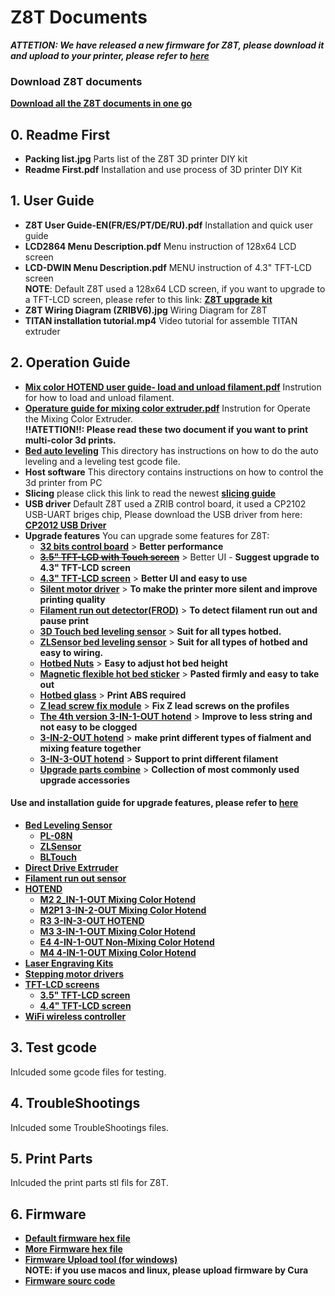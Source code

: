 # Z8T Documents
***ATTETION: We have released a new firmware for Z8T, please download it and upload to your printer, please refer to [here](https://github.com/ZONESTAR3D/Firmware/tree/master/Z8/Z8T/ZRIBV6(default)/Firmware/V2.0.0/LCD12864)***
### Download Z8T documents
[**Download all the Z8T documents in one go**](https://downgit.github.io/#/home?url=https:%2F%2Fgithub.com%2FZONESTAR3D%2FZ9%2Ftree%2Fmain%2FZ8T)     
## 0. Readme First
- **Packing list.jpg** Parts list of the Z8T 3D printer DIY kit    
- **Readme First.pdf** Installation and use process of 3D printer DIY Kit  
## 1. User Guide
- **Z8T User Guide-EN(FR/ES/PT/DE/RU).pdf**  Installation and quick user guide  
- **LCD2864 Menu Description.pdf** Menu instruction of 128x64 LCD screen    
- **LCD-DWIN Menu Description.pdf** MENU instruction of 4.3" TFT-LCD screen   
**NOTE**: Default Z8T used a 128x64 LCD screen, if you want to upgrade to a TFT-LCD screen, please refer to this link: [**Z8T upgrade kit**](https://www.aliexpress.com/item/1005002019863241.html)   
- **Z8T Wiring Diagram (ZRIBV6).jpg**  Wiring Diagram for Z8T  
- **TITAN installation tutorial.mp4**  Video tutorial for assemble TITAN extruder  
## 2. Operation Guide 
- [**Mix color HOTEND user guide- load and unload filament.pdf**](https://github.com/ZONESTAR3D/Z8T/blob/main/2.%20Operation%20Guide/Mix%20Color%20HOTEND%20User%20Guide-%20load%20and%20unload%20filament.pdf) Instrution for how to load and unload filament.  
- [**Operature guide for mixing color extruder.pdf**](https://github.com/ZONESTAR3D/Z8T/blob/main/2.%20Operation%20Guide/Operature%20guide%20for%20Mixing%20Color%20Extruder%20V1_3%20-EN.pdf)  Instrution for Operate the Mixing Color Extruder.   
**!!ATETTION!!: Please read these two document if you want to print multi-color 3d prints.**  
- [**Bed auto leveling**](https://github.com/ZONESTAR3D/Upgrade-kit-guide/tree/main/Bed%20Leveling%20Sensor) This directory has instructions on how to do the auto leveling and a leveling test gcode file.    
- **Host software** This directory contains instructions on how to control the 3d printer from PC  
- **Slicing** please click this link to read the newest [**slicing guide**](https://github.com/ZONESTAR3D/Slicing-Guide)  
- **USB driver** Default Z8T used a ZRIB control board, it used a CP2102 USB-UART briges chip, Please download the USB driver from here:
[**CP2012 USB Driver**](https://www.silabs.com/interface/usb-bridges/classic/device.cp2102)   
- **Upgrade features** You can upgrade some features for Z8T:
  - [**32 bits control board**](https://www.aliexpress.com/item/1005001300737027.html) > **Better performance**   
  - [~~**3.5" TFT-LCD with Touch screen**~~](https://www.aliexpress.com/item/1005001314076252.html) > Better UI - **Suggest upgrade to 4.3" TFT-LCD screen**
  - [**4.3" TFT-LCD screen**](https://www.aliexpress.com/item/1005002378065646.html) > **Better UI and easy to use**
  - [**Silent motor driver**](https://www.aliexpress.com/item/4000596369015.html) > **To make the printer more silent and improve printing quality**
  - [**Filament run out detector(FROD)**](https://www.aliexpress.com/item/4001309957376.html)  > **To detect filament run out and pause print**
  - [**3D Touch bed leveling sensor**](https://www.aliexpress.com/item/1005001464420529.html) > **Suit for all types hotbed.**
  - [**ZLSensor bed leveling sensor**](https://www.aliexpress.com/item/1005002865311470.html) > **Suit for all types of hotbed and easy to wiring.**
  - [**Hotbed Nuts**](https://www.aliexpress.com/item/4000726717520.html) > **Easy to adjust hot bed height** 
  - [**Magnetic flexible hot bed sticker**](https://www.aliexpress.com/item/4000793898821.html)  > **Pasted firmly and easy to take out**
  - [**Hotbed glass**](https://www.aliexpress.com/item/4001317243160.html) > **Print ABS required**       
  - [**Z lead screw fix module**](https://www.aliexpress.com/item/1005002401708373.html) > **Fix Z lead screws on the profiles**
  - [**The 4th version 3-IN-1-OUT hotend**](https://www.aliexpress.com/item/1005001635908007.html) > **Improve to less string and not easy to be clogged**  
  - [**3-IN-2-OUT hotend**](https://www.aliexpress.com/item/1005001275429959.html) > **make print different types of fialment and mixing feature together**  
  - [**3-IN-3-OUT hotend**](https://www.aliexpress.com/item/1005001275429959.html)  > **Support to print different filament**          
  - [**Upgrade parts combine**](https://www.aliexpress.com/item/1005002019863241.html)  > **Collection of most commonly used upgrade accessories**   
#### Use and installation guide for upgrade features, please refer to [here](https://github.com/ZONESTAR3D/Upgrade-kit-guide)  
- [**Bed Leveling Sensor**](https://github.com/ZONESTAR3D/Upgrade-kit-guide/tree/main/Bed%20Leveling%20Sensor)
	- [**PL-08N**](https://github.com/ZONESTAR3D/Upgrade-kit-guide/tree/main/Bed%20Leveling%20Sensor/Proximity%20Sensor%20(PL-08N))
	- [**ZLSensor**](https://github.com/ZONESTAR3D/Upgrade-kit-guide/tree/main/Bed%20Leveling%20Sensor/ZL-Sensor)
	- [**BLTouch**](https://github.com/ZONESTAR3D/Upgrade-kit-guide/tree/main/Bed%20Leveling%20Sensor/BLtouch(3D%20Touch))
- [**Direct Drive Extrruder**](https://github.com/ZONESTAR3D/Upgrade-kit-guide/tree/main/Direct%20Drive%20Extrruder)
- [**Filament run out sensor**](https://github.com/ZONESTAR3D/Upgrade-kit-guide/tree/main/FROD)
- [**HOTEND**](https://github.com/ZONESTAR3D/Upgrade-kit-guide/tree/main/HOTEND)
	- [**M2 2_IN-1-OUT Mixing Color Hotend**](https://github.com/ZONESTAR3D/Upgrade-kit-guide/tree/main/HOTEND/M2%202_IN-1-OUT%20Mixing%20Color%20Hotend)
	- [**M2P1 3-IN-2-OUT Mixing Color Hotend**](https://github.com/ZONESTAR3D/Upgrade-kit-guide/tree/main/HOTEND/M2P1%20%203-IN-2-OUT%20Mixing%20Color%20Hotend)
	- [**R3 3-IN-3-OUT HOTEND**](https://github.com/ZONESTAR3D/Upgrade-kit-guide/tree/main/HOTEND/R3%203-IN-3-OUT%20HOTEND)
	- [**M3 3-IN-1-OUT Mixing Color Hotend**](https://github.com/ZONESTAR3D/Upgrade-kit-guide/tree/main/HOTEND/M3%20%203-IN-1-OUT%20Mixing%20Color%20Hotend)
	- [**E4 4-IN-1-OUT Non-Mixing Color Hotend**](https://github.com/ZONESTAR3D/Upgrade-kit-guide/tree/main/HOTEND/E4%204-IN-1-OUT%20Non-Mixing%20Color%20Hotend)
	- [**M4 4-IN-1-OUT Mixing Color Hotend**](https://github.com/ZONESTAR3D/Upgrade-kit-guide/tree/main/HOTEND/M4%20%204-IN-1-OUT%20Mixing%20Color%20Hotend)	
- [**Laser Engraving Kits**](https://github.com/ZONESTAR3D/Upgrade-kit-guide/tree/main/Laser%20Engraving)
- [**Stepping motor drivers**](https://github.com/ZONESTAR3D/Upgrade-kit-guide/tree/main/Motor%20Drive%20Module)
- [**TFT-LCD screens**](https://github.com/ZONESTAR3D/Upgrade-kit-guide/tree/main/TFT-LCD)
	- [**3.5" TFT-LCD screen**](https://github.com/ZONESTAR3D/Upgrade-kit-guide/tree/main/TFT-LCD/TFTLCD35-MK)
	- [**4.4" TFT-LCD screen**](https://github.com/ZONESTAR3D/Upgrade-kit-guide/tree/main/TFT-LCD/LCD-DWIN)  
- [**WiFi wireless controller**](https://github.com/ZONESTAR3D/Upgrade-kit-guide/tree/main/WiFi)  
## 3. Test gcode
Inlcuded some gcode files for testing.  
## 4. TroubleShootings
Inlcuded some TroubleShootings files. 
## 5. Print Parts
Inlcuded the print parts stl fils for Z8T.
## 6. Firmware 
- [**Default firmware hex file**](https://github.com/ZONESTAR3D/Firmware/tree/master/Z8/Z8T/ZRIBV6(default)/Firmware/V2.0.0/LCD12864)     
- [**More Firmware hex file**](https://github.com/ZONESTAR3D/Firmware/tree/master/Z8/Z8T)  
- [**Firmware Upload tool (for windows)**](https://github.com/ZONESTAR3D/Firmware/tree/master/Firmware%20Upload%20tools%20for%20ZRIB%20and%20ZMIB)   
**NOTE: if you use macos and linux, please upload firmware by Cura**   
- [**Firmware sourc code**](https://github.com/ZONESTAR3D/source-code-for-3d-printer)

   